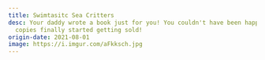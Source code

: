 ```yaml
---
title: Swimtasitc Sea Critters
desc: Your daddy wrote a book just for you! You couldn't have been happier when
  copies finally started getting sold!
origin-date: 2021-08-01
image: https://i.imgur.com/aFkksch.jpg
---
```

